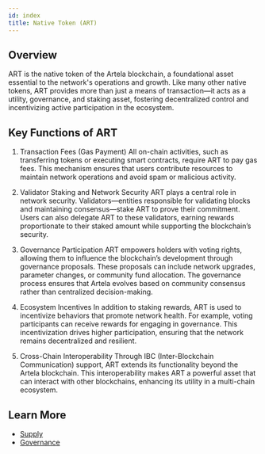 ```yaml
---
id: index
title: Native Token (ART)
---
```


## Overview

ART is the native token of the Artela blockchain, a foundational asset essential to the network's operations and growth. Like many other native tokens, ART provides more than just a means of transaction—it acts as a utility, governance, and staking asset, fostering decentralized control and incentivizing active participation in the ecosystem.

## Key Functions of ART

1) Transaction Fees (Gas Payment)
All on-chain activities, such as transferring tokens or executing smart contracts, require ART to pay gas fees. This mechanism ensures that users contribute resources to maintain network operations and avoid spam or malicious activity.

2) Validator Staking and Network Security
ART plays a central role in network security. Validators—entities responsible for validating blocks and maintaining consensus—stake ART to prove their commitment. Users can also delegate ART to these validators, earning rewards proportionate to their staked amount while supporting the blockchain’s security.

3) Governance Participation
ART empowers holders with voting rights, allowing them to influence the blockchain’s development through governance proposals. These proposals can include network upgrades, parameter changes, or community fund allocation. The governance process ensures that Artela evolves based on community consensus rather than centralized decision-making.

4) Ecosystem Incentives
In addition to staking rewards, ART is used to incentivize behaviors that promote network health. For example, voting participants can receive rewards for engaging in governance. This incentivization drives higher participation, ensuring that the network remains decentralized and resilient.

5) Cross-Chain Interoperability
Through IBC (Inter-Blockchain Communication) support, ART extends its functionality beyond the Artela blockchain. This interoperability makes ART a powerful asset that can interact with other blockchains, enhancing its utility in a multi-chain ecosystem.

## Learn More

- [Supply](/supply)
- [Governance](/goverance)